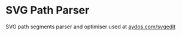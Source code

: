 # SVG Path Parser

SVG path segments parser and optimiser used at [aydos.com/svgedit](https://aydos.com/svgedit)